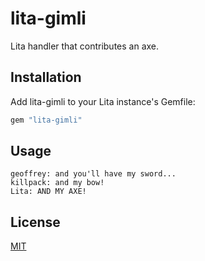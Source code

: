 # lita-gimli

Lita handler that contributes an axe.

## Installation

Add lita-gimli to your Lita instance's Gemfile:

```ruby
gem "lita-gimli"
```

## Usage

```
geoffrey: and you'll have my sword...
killpack: and my bow!
Lita: AND MY AXE!
```

## License

[MIT](http://opensource.org/licenses/MIT)
